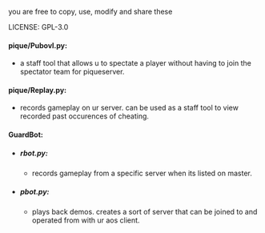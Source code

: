 you are free to copy, use, modify and share these

LICENSE: GPL-3.0



#### pique/Pubovl.py:
  - a staff tool that allows u to spectate a player without having to join the spectator team for piqueserver. 

#### pique/Replay.py:
  - records gameplay on ur server. can be used as a staff tool to view recorded past occurences of cheating. 

#### GuardBot:
  - ##### rbot.py:
      - records gameplay from a specific server when its listed on master. 
  - ##### pbot.py:
      - plays back demos. creates a sort of server that can be joined to and operated from with ur aos client. 
